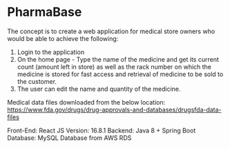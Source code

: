 # PharmaBase

The concept is to create a web application for medical store owners who would be able to achieve the following:
1. Login to the application
2. On the home page - Type the name of the medicine and get its current count (amount left in store) as well as the rack number on which the medicine is stored for fast access and retrieval of medicine to be sold to the customer.
3. The user can edit the name and quantity of the medicine.


Medical data files downloaded from the below location:
https://www.fda.gov/drugs/drug-approvals-and-databases/drugsfda-data-files

Front-End:
React JS Version: 16.8.1
Backend: Java 8 + Spring Boot
Database: MySQL Database from AWS RDS
